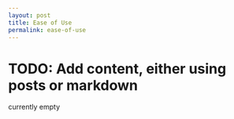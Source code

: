 ```yaml
---
layout: post
title: Ease of Use
permalink: ease-of-use
---
```


# TODO: Add content, either using posts or markdown

currently empty
